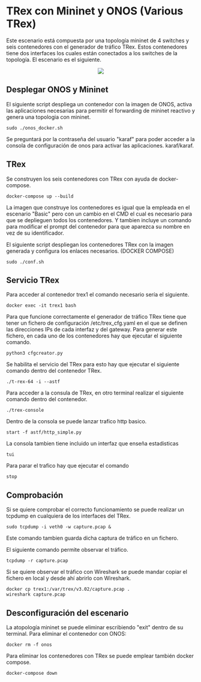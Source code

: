 # TRex con Mininet y ONOS (Various TRex)
Este escenario está compuesta por una topología mininet de 4 switches y seis contenedores con el generador de tráfico TRex. Estos contenedores tiene dos interfaces los cuales están conectados a los switches de la topología. 
El escenario es el siguiente.
<p align="center">
  <img src="../../img/TREX-VariousTRex.png" >
</p>

## Desplegar ONOS y Mininet
El siguiente script despliega un contenedor con la imagen de ONOS, activa las aplicaciones necesarias para permitir el forwarding de mininet reactivo y genera una topologia con mininet.
~~~
sudo ./onos_docker.sh 
~~~
Se preguntará por la contraseña del usuario "karaf" para poder acceder a la consola de configuración de onos para activar las aplicaciones. karaf/karaf.

## TRex
Se construyen los seis contenedores con TRex con ayuda de docker-compose.
~~~
docker-compose up --build 
~~~
La imagen que construye los contenedores es igual que la empleada en el escenario "Basic" pero con un cambio en el CMD el cual es necesario para que se deplieguen todos los contenedores. Y tambien incluye un comando para modificar el prompt del contenedor para que aparezca su nombre en vez de su identificador. 

El siguiente script despliegan los contenedores TRex con la imagen generada y configura los enlaces necesarios. (DOCKER COMPOSE) 
~~~
sudo ./conf.sh
~~~

## Servicio TRex
Para acceder al contenedor trex1 el comando necesario sería el siguiente.
~~~
docker exec -it trex1 bash
~~~

Para que funcione correctamente el generador de tráfico TRex tiene que tener un fichero de configuración /etc/trex_cfg.yaml en el que se definen las direcciones IPs de cada interfaz y del gateway. Para generar este fichero, en cada uno de los contenedores hay que ejecutar el siguiente comando.
~~~
python3 cfgcreator.py
~~~

Se habilita el servicio del TRex para esto hay que ejecutar el siguiente comando dentro del contenedor TRex.
~~~
./t-rex-64 -i --astf
~~~

Para acceder a la consula de TRex, en otro terminal realizar el siguiente comando dentro del contenedor.
~~~
./trex-console

~~~
Dentro de la consola se puede lanzar trafico http basico.
~~~
start -f astf/http_simple.py 
~~~
La consola tambien tiene incluido un interfaz que enseña estadisticas
~~~
tui
~~~
Para parar el trafico hay que ejecutar el comando
~~~
stop
~~~

## Comprobación
Si se quiere comprobar el correcto funcionamiento se puede realizar un tcpdump en cualquiera de los interfaces del TRex.
~~~
sudo tcpdump -i veth0 -w capture.pcap &
~~~
Este comando tambien guarda dicha captura de tráfico en un fichero.

El siguiente comando permite observar el tráfico.
~~~
tcpdump -r capture.pcap
~~~

Si se quiere observar el tráfico con Wireshark se puede mandar copiar el fichero en local y desde ahí abrirlo con Wireshark.
~~~
docker cp trex1:/var/trex/v3.02/capture.pcap .
wireshark capture.pcap
~~~

## Desconfiguración del escenario 
La atopología mininet se puede eliminar escribiendo "exit" dentro de su terminal.
Para eliminar el contenedor con ONOS:
~~~
docker rm -f onos 
~~~
Para eliminar los contenedores con TRex se puede emplear también docker compose.
~~~
docker-compose down 
~~~
